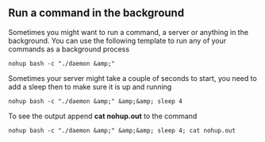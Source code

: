 ## Run a command in the background

Sometimes you might want to run a command, a server or anything in the background. You can use the following template to run any of your commands as a background process

    nohup bash -c "./daemon &amp;"

Sometimes your server might take a couple of seconds to start, you need to add a sleep then to make sure it is up and running

    nohup bash -c "./daemon &amp;" &amp;&amp; sleep 4


To see the output append **cat nohup.out** to the command

    nohup bash -c "./daemon &amp;" &amp;&amp; sleep 4; cat nohup.out
